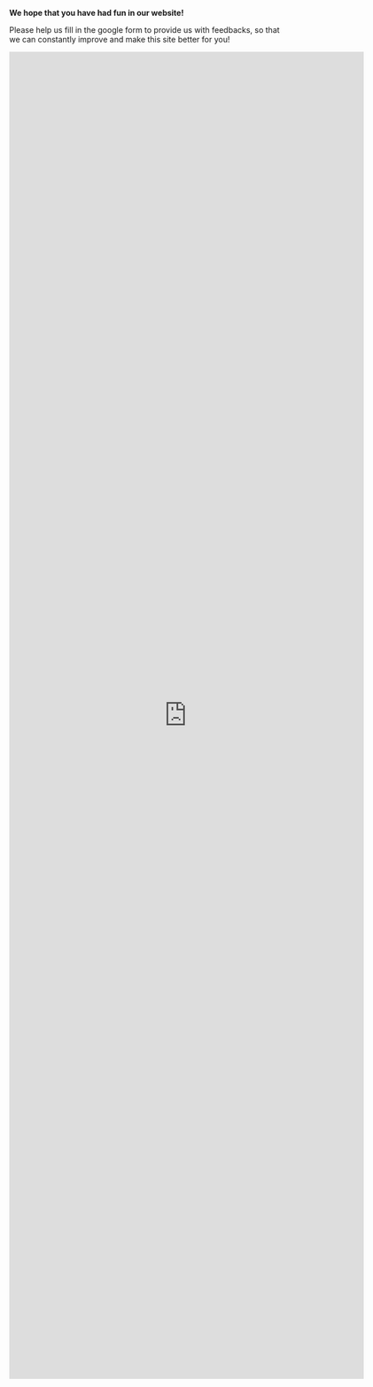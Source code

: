 **We hope that you have had fun in our website!**

Please help us fill in the google form to provide us with feedbacks, so that we can constantly improve and make this site better for you!

<iframe src="https://docs.google.com/forms/d/e/1FAIpQLSeSlfQ9KAR9vys3W9OmRXA8m_dh4chBl0l3p7gv9PswfpC-_Q/viewform?embedded=true" width="640" height="2396" frameborder="0" marginheight="0" marginwidth="0">Loading…</iframe>
